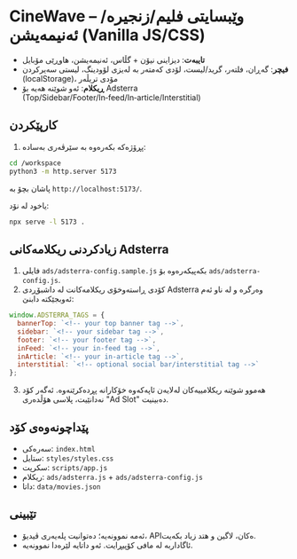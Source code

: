 # CineWave – وێبسایتی فلیم/زنجیرە/ئەنیمەیشن (Vanilla JS/CSS)

- **تایبەت**: دیزاینی نیۆن + گڵاس، ئەنیمەیشن، هاوڕێی مۆبایل
- **فیچر**: گەڕان، فلتەر، گرید/لیست، لۆدی کەمتەر بە لەیزی لۆودینگ، لیستی سەیرکردن (localStorage)، مۆدی تریڵەر
- **ڕیکلام**: ئەو شوێنە هەیە بۆ Adsterra (Top/Sidebar/Footer/In‑feed/In‑article/Interstitial)

## کارپێکردن

1) پڕۆژەکە بکەرەوە بە سێرڤەری بەسادە:

```bash
cd /workspace
python3 -m http.server 5173
```

پاشان بچۆ بە `http://localhost:5173/`.

یاخود لە نۆد:

```bash
npx serve -l 5173 .
```

## زیادکردنی ریکلامەکانی Adsterra

1) فایلی `ads/adsterra-config.sample.js` بکەپیکەرەوە بۆ `ads/adsterra-config.js`.
2) کۆدی ڕاستەوخۆی ریکلامەکانت لە داشبۆڕدی Adsterra وەرگرە و لە ناو ئەم ئەوبجێکتە دابنێ:

```js
window.ADSTERRA_TAGS = {
  bannerTop: `<!-- your top banner tag -->`,
  sidebar: `<!-- your sidebar tag -->`,
  footer: `<!-- your footer tag -->`,
  inFeed: `<!-- your in-feed tag -->`,
  inArticle: `<!-- your in-article tag -->`,
  interstitial: `<!-- optional social bar/interstitial tag -->`
};
```

3) هەموو شوێنە ریکلامییەکان لەلایەن ئاپەکەوە خۆکارانە پڕدەکرێنەوە. ئەگەر کۆد نەدانێیت، پلاسی هۆڵدەری "Ad Slot" دەبینیت.

## پێداچونەوەی کۆد

- سەرەکی: `index.html`
- ستایل: `styles/styles.css`
- سکرپت: `scripts/app.js`
- ریکلام: `ads/adsterra.js` + `ads/adsterra-config.js`
- داتا: `data/movies.json`

## تێبینی

- ئەمە نموونەیە؛ دەتوانیت پلەیەری ڤیدیۆ، APIەکان، لاگین و هتد زیاد بکەیت.
- ئاگاداربە لە مافی کۆپیڕایت. ئەو داتایە لێرەدا نموونەیە. 
